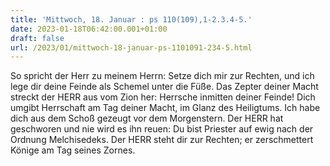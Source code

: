 ```yaml
---
title: 'Mittwoch, 18. Januar : ps 110(109),1-2.3.4-5.'
date: 2023-01-18T06:42:00.001+01:00
draft: false
url: /2023/01/mittwoch-18-januar-ps-1101091-234-5.html
---
```


So spricht der Herr zu meinem Herrn: Setze dich mir zur Rechten, und ich lege dir deine Feinde als Schemel unter die Füße. Das Zepter deiner Macht streckt der HERR aus vom Zion her: Herrsche inmitten deiner Feinde! Dich umgibt Herrschaft am Tag deiner Macht, im Glanz des Heiligtums. Ich habe dich aus dem Schoß gezeugt vor dem Morgenstern. Der HERR hat geschworen und nie wird es ihn reuen: Du bist Priester auf ewig nach der Ordnung Melchisedeks. Der HERR steht dir zur Rechten; er zerschmettert Könige am Tag seines Zornes.
